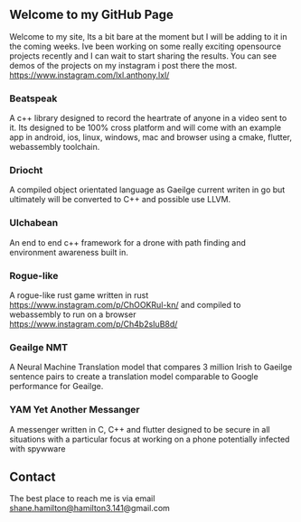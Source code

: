 ## Welcome to my GitHub Page

Welcome to my site, Its a bit bare at the moment but I will be adding to it in the coming weeks.
Ive been working on some really exciting opensource projects recently and I can wait to start sharing the results. You can see demos of the projects on my instagram i post there the most. https://www.instagram.com/lxl.anthony.lxl/


### Beatspeak
A c++ library designed to record the heartrate of anyone in a video sent to it. Its designed to be 100% cross platform and will come with an example app in android, ios, linux, windows, mac and browser using a cmake, flutter, webassembly toolchain.

### Driocht
A compiled object orientated language as Gaeilge current writen in go but ultimately will
be converted to C++ and possible use LLVM.

### Ulchabean
An end to end c++ framework for a drone with path finding and environment awareness built in.

### Rogue-like
A rogue-like rust game written in rust https://www.instagram.com/p/ChOOKRul-kn/ and compiled to webassembly to run on a browser https://www.instagram.com/p/Ch4b2sIuB8d/

### Geailge NMT
A Neural Machine Translation model that compares 3 million Irish to Gaeilge sentence pairs to create a translation model comparable to Google performance for Geailge.

### YAM Yet Another Messanger
A messenger written in C, C++ and flutter designed to be secure in all situations with a particular focus at working on a phone potentially infected with spywware

## Contact

The best place to reach me is via email shane.hamilton@hamilton3.141@gmail.com
